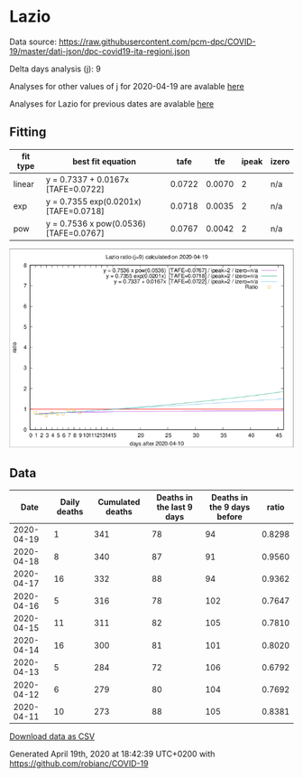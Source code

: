 # Lazio

Data source: https://raw.githubusercontent.com/pcm-dpc/COVID-19/master/dati-json/dpc-covid19-ita-regioni.json

Delta days analysis (j): 9

Analyses for other values of j for 2020-04-19 are avalable [here](../2020-04-19/README.md)

Analyses for Lazio for previous dates are avalable [here](../README.md)

## Fitting 
|fit type|best fit equation|tafe|tfe|ipeak|izero|
|-------|-----|--------|------|---|---|
|linear|y = 0.7337 + 0.0167x  [TAFE=0.0722]|0.0722|0.0070|2|n/a|
|exp|y = 0.7355 exp(0.0201x)  [TAFE=0.0718]|0.0718|0.0035|2|n/a|
|pow|y = 0.7536 x pow(0.0536)  [TAFE=0.0767]|0.0767|0.0042|2|n/a|

![Plot](COVID-19_lazio_j9_2020-04-19.png)

## Data
|Date|Daily deaths|Cumulated deaths|Deaths in the last 9 days|Deaths in the 9 days before|ratio|
|----|----------|-----------|-------|--------------------|-----|
|2020-04-19|1|341|78|94|0.8298|
|2020-04-18|8|340|87|91|0.9560|
|2020-04-17|16|332|88|94|0.9362|
|2020-04-16|5|316|78|102|0.7647|
|2020-04-15|11|311|82|105|0.7810|
|2020-04-14|16|300|81|101|0.8020|
|2020-04-13|5|284|72|106|0.6792|
|2020-04-12|6|279|80|104|0.7692|
|2020-04-11|10|273|88|105|0.8381|

[Download data as CSV](COVID-19_lazio_j9_2020-04-19.csv)

Generated April 19th, 2020 at 18:42:39 UTC+0200 with https://github.com/robianc/COVID-19

